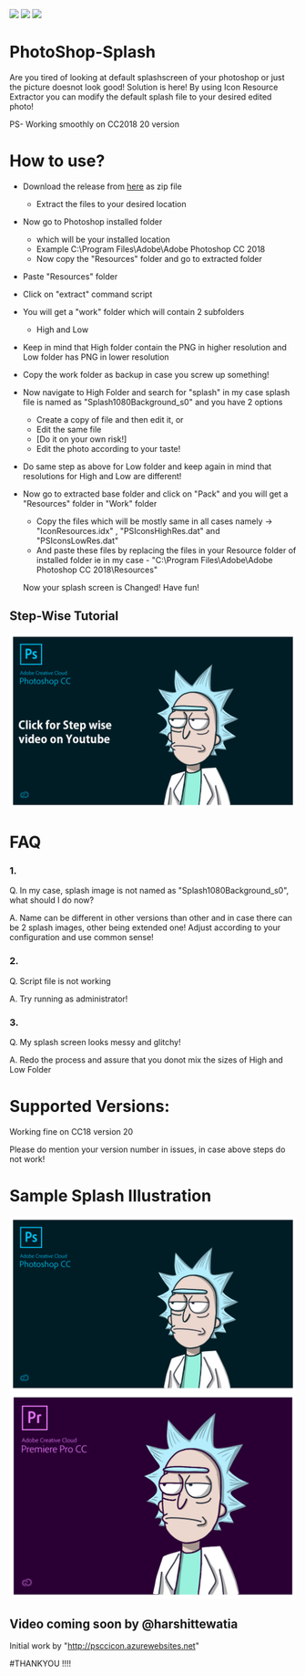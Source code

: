 ![](https://img.shields.io/github/downloads/AnshumanFauzdar/PhotoSplash/total)
![](https://img.shields.io/github/release/AnshumanFauzdar/PhotoSplash)
![](https://img.shields.io/github/repo-size/AnshumanFauzdar/PhotoSplash)

# PhotoShop-Splash

Are you tired of looking at default splashscreen of your photoshop or just the picture doesnot look good!
Solution is here! By using Icon Resource Extractor you can modify the default splash file to your desired edited photo!

PS- Working smoothly on CC2018 20 version

# How to use?

- Download the release from [here](https://github.com/AnshumanFauzdar/PhotoSplash/releases) as zip file
  - Extract the files to your desired location
- Now go to Photoshop installed folder
  - which will be your installed location 
  - Example C:\Program Files\Adobe\Adobe Photoshop CC 2018
  - Now copy the "Resources" folder and go to extracted folder
 - Paste "Resources" folder
  - Click on "extract" command script
  - You will get a "work" folder which will contain 2 subfolders
    - High and Low
- Keep in mind that High folder contain the PNG in higher resolution and Low folder has PNG in lower resolution
- Copy the work folder as backup in case you screw up something!
- Now navigate to High Folder and search for "splash" in my case splash file is named as "Splash1080Background_s0" and you have 2 options
  - Create a copy of file and then edit it, or
  - Edit the same file
   - [Do it on your own risk!]
   - Edit the photo according to your taste!
- Do same step as above for Low folder and keep again in mind that resolutions for High and Low are different!
- Now go to extracted base folder and click on "Pack" and you will get a "Resources" folder in "Work" folder
  - Copy the files which will be mostly same in all cases namely -> "IconResources.idx" , "PSIconsHighRes.dat" and "PSIconsLowRes.dat"
  - And paste these files by replacing the files in your Resource folder of installed folder ie in my case - "C:\Program Files\Adobe\Adobe Photoshop CC 2018\Resources"
  
  Now your splash screen is Changed! Have fun!
  
## Step-Wise Tutorial

[![Stepwise](https://raw.githubusercontent.com/AnshumanFauzdar/PhotoSplash/master/Stepwise.png)](https://youtu.be/FworYt5mOZs)
  
# FAQ

### 1.
Q. In my case, splash image is not named as "Splash1080Background_s0", what should I do now?

A. Name can be different in other versions than other and in case there can be 2 splash images, other being extended one! Adjust according to your configuration and use common sense!

### 2.
Q. Script file is not working

A. Try running as administrator!

### 3. 
Q. My splash screen looks messy and glitchy!

A. Redo the process and assure that you donot mix the sizes of High and Low Folder

# Supported Versions:

Working fine on CC18 version 20

Please do mention your version number in issues, in case above steps do not work!

# Sample Splash Illustration

![RickAndMorty](https://raw.githubusercontent.com/AnshumanFauzdar/PhotoSplash/master/Splash1080Background_s0.png)
![PremierePro](https://raw.githubusercontent.com/AnshumanFauzdar/PhotoSplash/master/PremierePro.png)

## Video coming soon by @harshittewatia

Initial work by "http://psccicon.azurewebsites.net"


#THANKYOU !!!!
